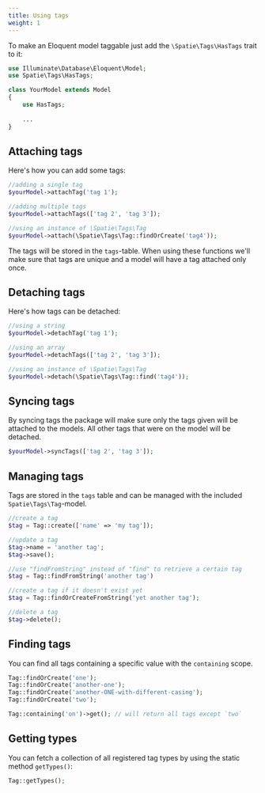 ```yaml
---
title: Using tags
weight: 1
---
```


To make an Eloquent model taggable just add the `\Spatie\Tags\HasTags` trait to it:

```php
use Illuminate\Database\Eloquent\Model;
use Spatie\Tags\HasTags;

class YourModel extends Model
{
    use HasTags;
    
    ...
}
```

## Attaching tags

Here's how you can add some tags:

```php
//adding a single tag
$yourModel->attachTag('tag 1');

//adding multiple tags
$yourModel->attachTags(['tag 2', 'tag 3']);

//using an instance of \Spatie\Tags\Tag
$yourModel->attach(\Spatie\Tags\Tag::findOrCreate('tag4'));
```

The tags will be stored in the `tags`-table. When using these functions we'll make sure that tags are unique and a model will have a tag attached only once.

## Detaching tags

Here's how tags can be detached:

```php
//using a string
$yourModel->detachTag('tag 1');

//using an array
$yourModel->detachTags(['tag 2', 'tag 3']);

//using an instance of \Spatie\Tags\Tag
$yourModel->detach(\Spatie\Tags\Tag::find('tag4'));
```

## Syncing tags

By syncing tags the package will make sure only the tags given will be attached to the models. All other tags that were on the model will be detached.

```php
$yourModel->syncTags(['tag 2', 'tag 3']);
```

## Managing tags

Tags are stored in the `tags` table and can be managed with the included `Spatie\Tags\Tag`-model.

```php
//create a tag
$tag = Tag::create(['name' => 'my tag']);

//update a tag
$tag->name = 'another tag';
$tag->save();

//use "findFromString" instead of "find" to retrieve a certain tag
$tag = Tag::findFromString('another tag')

//create a tag if it doesn't exist yet
$tag = Tag::findOrCreateFromString('yet another tag');

//delete a tag
$tag->delete();
```

## Finding tags

You can find all tags containing a specific value with the `containing` scope.

```php
Tag::findOrCreate('one');
Tag::findOrCreate('another-one');
Tag::findOrCreate('another-ONE-with-different-casing');
Tag::findOrCreate('two');

Tag::containing('on')->get(); // will return all tags except `two`
```

## Getting types

You can fetch a collection of all registered tag types by using the static method `getTypes()`:

```php
Tag::getTypes();
```
